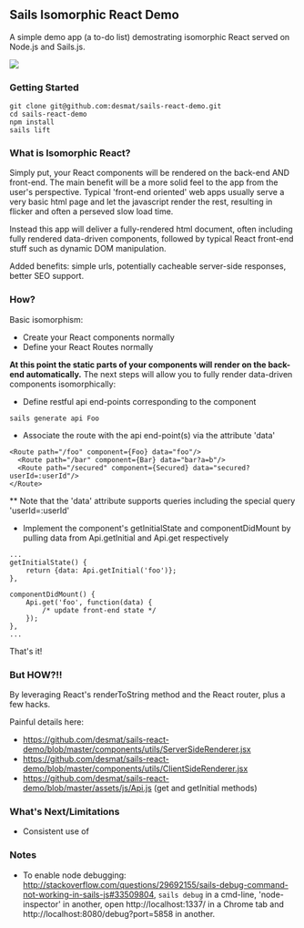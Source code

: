 Sails Isomorphic React Demo
----------

A simple demo app (a to-do list) demostrating isomorphic React served on Node.js and Sails.js.

<img src="https://github.com/desmat/sails-react-demo/blob/static/screenshot.png?raw=true"></img>


### Getting Started

```
git clone git@github.com:desmat/sails-react-demo.git
cd sails-react-demo
npm install
sails lift
```

### What is Isomorphic React?

Simply put, your React components will be rendered on the back-end AND front-end. The main benefit will be a more solid feel to the app from the user's perspective. Typical 'front-end oriented' web apps usually serve a very basic html page and let the javascript render the rest, resulting in flicker and often a perseved slow load time.

Instead this app will deliver a fully-rendered html document, often including fully rendered data-driven components, followed by typical React front-end stuff such as dynamic DOM manipulation.

Added benefits: simple urls, potentially cacheable server-side responses, better SEO support.


### How?

Basic isomorphism: 

* Create your React components normally
* Define your React Routes normally

<strong>At this point the static parts of your components will render on the back-end automatically.</strong> The next steps will allow you to fully render data-driven components isomorphically:

* Define restful api end-points corresponding to the component
```
sails generate api Foo
```
* Associate the route with the api end-point(s) via the attribute 'data'
```
<Route path="/foo" component={Foo} data="foo"/>
  <Route path="/bar" component={Bar} data="bar?a=b"/>
  <Route path="/secured" component={Secured} data="secured?userId=:userId"/>
</Route>	
```
** Note that the 'data' attribute supports queries including the special query 'userId=:userId'

* Implement the component's getInitialState and componentDidMount by pulling data from Api.getInitial and Api.get respectively
```
...
getInitialState() {
	return {data: Api.getInitial('foo')};
},  

componentDidMount() {
	Api.get('foo', function(data) { 
		/* update front-end state */
	});
},
...

```

That's it!


### But HOW?!!

By leveraging React's renderToString method and the React router, plus a few hacks.

Painful details here:
* https://github.com/desmat/sails-react-demo/blob/master/components/utils/ServerSideRenderer.jsx
* https://github.com/desmat/sails-react-demo/blob/master/components/utils/ClientSideRenderer.jsx
* https://github.com/desmat/sails-react-demo/blob/master/assets/js/Api.js (get and getInitial methods)


### What's Next/Limitations

* Consistent use of 

### Notes

* To enable node debugging: http://stackoverflow.com/questions/29692155/sails-debug-command-not-working-in-sails-js#33509804, `sails debug` in a cmd-line, 'node-inspector' in another, open http://localhost:1337/ in a Chrome tab and http://localhost:8080/debug?port=5858 in another.
